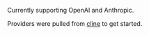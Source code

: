 Currently supporting OpenAI and Anthropic.

Providers were pulled from [cline](https://github.com/cline/cline.com) to get started.
